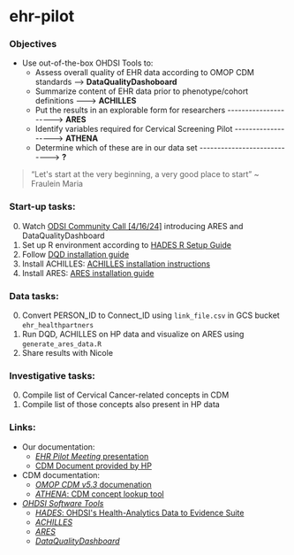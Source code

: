 # ehr-pilot

### Objectives
- Use out-of-the-box OHDSI Tools to:
    - Assess overall quality of EHR data according to OMOP CDM standards --> **DataQualityDashoboard**
    - Summarize content of EHR data prior to phenotype/cohort definitions ---> **ACHILLES**
    - Put the results in an explorable form for researchers ---------------------> **ARES**
    - Identify variables required for Cervical Screening Pilot -------------------> **ATHENA**
    - Determine which of these are in our data set ----------------------------> **?**

> “Let's start at the very beginning, a very good place to start” ~ Fraulein Maria
> 
### Start-up tasks:
0) Watch [ODSI Community Call [4/16/24]](https://www.youtube.com/watch?v=-Wovqpm7Cdc) introducing ARES and DataQualityDashboard
1) Set up R environment according to [HADES R Setup Guide](https://ohdsi.github.io/Hades/rSetup.html)
2) Follow [DQD installation guide](https://ohdsi.github.io/DataQualityDashboard/#installation)
3) Install ACHILLES: [ACHILLES installation instructions](https://ohdsi.github.io/Achilles/#installation)
4) Install ARES: [ARES installation guide](https://ohdsi.github.io/Ares/)

### Data tasks:
0) Convert PERSON_ID to Connect_ID using `link_file.csv` in GCS bucket `ehr_healthpartners`
1) Run DQD, ACHILLES on HP data and visualize on ARES using `generate_ares_data.R`
3) Share results with Nicole

### Investigative tasks:
0) Compile list of Cervical Cancer-related concepts in CDM
1) Compile list of those concepts also present in HP data

### Links:
- Our documentation:
    - [_EHR Pilot Meeting_ presentation](https://nih.app.box.com/file/1048412458673)
    - [CDM Document provided by HP](https://nih.app.box.com/file/1488458296044)
- CDM documentation:
    - [_OMOP CDM v5.3_ documenation](https://ohdsi.github.io/CommonDataModel/cdm53.html#person)
    - [_ATHENA_: CDM concept lookup tool](https://athena.ohdsi.org/search-terms/start)
- [_OHDSI Software Tools_](https://www.ohdsi.org/software-tools/)
    - [_HADES_: OHDSI's Health-Analytics Data to Evidence Suite](https://ohdsi.github.io/Hades/packages.html)
    - [_ACHILLES_](https://ohdsi.github.io/Achilles/)
    - [_ARES_](https://ohdsi.github.io/Ares/)
    - [_DataQualityDashboard_](https://github.com/OHDSI/DataQualityDashboard)
